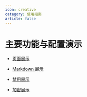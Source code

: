 ```yaml
---
icon: creative
category: 使用指南
article: false
---
```


# 主要功能与配置演示

- [页面展示](page.md)

- [Markdown 展示](markdown.md)

- [禁用展示](disable.md)

- [加密展示](encrypt.md)
